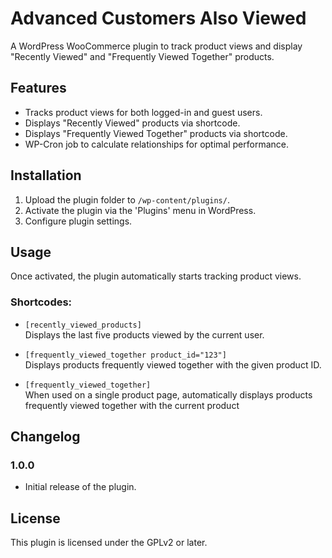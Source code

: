 # Advanced Customers Also Viewed

A WordPress WooCommerce plugin to track product views and display "Recently Viewed" and "Frequently Viewed Together" products.

## Features
- Tracks product views for both logged-in and guest users.
- Displays "Recently Viewed" products via shortcode.
- Displays "Frequently Viewed Together" products via shortcode.
- WP-Cron job to calculate relationships for optimal performance.

## Installation
1. Upload the plugin folder to `/wp-content/plugins/`.
2. Activate the plugin via the 'Plugins' menu in WordPress.
3. Configure plugin settings.

## Usage
Once activated, the plugin automatically starts tracking product views.

### Shortcodes:
- `[recently_viewed_products]`  
  Displays the last five products viewed by the current user.

- `[frequently_viewed_together product_id="123"]`  
  Displays products frequently viewed together with the given product ID.

- `[frequently_viewed_together]`  
  When used on a single product page, automatically displays products frequently viewed together with the current product

## Changelog
### 1.0.0
- Initial release of the plugin.

## License
This plugin is licensed under the GPLv2 or later.
